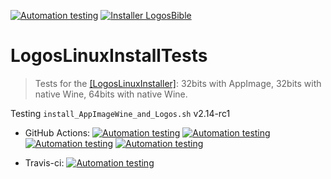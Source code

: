 [![Automation testing](https://img.shields.io/badge/Automation-testing-sucess)](https://github.com/ferion11/LogosLinuxInstallTests) [![Installer LogosBible](https://img.shields.io/badge/Installer-LogosBible-blue)](https://www.logos.com)

# LogosLinuxInstallTests
> Tests for the [[LogosLinuxInstaller]](https://github.com/ferion11/LogosLinuxInstaller "[LogosLinuxInstaller]"): 32bits with AppImage, 32bits with native Wine, 64bits with native Wine.

Testing `install_AppImageWine_and_Logos.sh` v2.14-rc1

* GitHub Actions:
[![Automation testing](https://github.com/ferion11/LogosLinuxInstallTests/workflows/op1-Logos32AppImage/badge.svg)](https://github.com/ferion11/LogosLinuxInstallTests/actions)
[![Automation testing](https://github.com/ferion11/LogosLinuxInstallTests/workflows/op2-Logos32/badge.svg)](https://github.com/ferion11/LogosLinuxInstallTests/actions)
[![Automation testing](https://github.com/ferion11/LogosLinuxInstallTests/workflows/op3-Logos64/badge.svg)](https://github.com/ferion11/LogosLinuxInstallTests/actions)
[![Automation testing](https://github.com/ferion11/LogosLinuxInstallTests/workflows/op4-Logos64wine2/badge.svg)](https://github.com/ferion11/LogosLinuxInstallTests/actions)

* Travis-ci:
[![Automation testing](https://travis-ci.com/ferion11/LogosLinuxInstallTests.svg?branch=master)](https://travis-ci.com/ferion11/LogosLinuxInstallTests)
